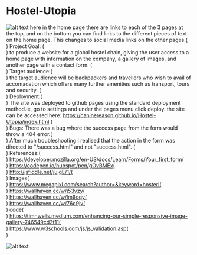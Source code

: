# Hostel-Utopia
![alt text](https://github.com/caninereason/Hostel-Utopia/blob/main/assets/images/reindex.png?raw=true)
here in the home page there are links to each of the 3 pages at the top, and on the bottom you can find links to the different pieces of text on the home page. This changes to social media links on the other pages.( <br> )
Project Goal: ( <br> )
to produce a website for a global hostel chain, giving the user access to a home page with information on the company, a gallery of images, and another page
with a contact form.
( <br> )
Target audience:( <br> )
the target audience will be backpackers and travellers who wish to avail of accomadation which offers many further amenities such as transport, tours and security.
( <br> )
Deployment:( <br> )
The site was deployed to github pages using the standard deployment method.ie, go to settings and under the pages menu click deploy.
the site can be accessed here: https://caninereason.github.io/Hostel-Utopia/index.html
( <br> )
Bugs:
There was a bug where the success page from the form would throw a 404 error.( <br> ) After much troubleshooting I realised that the action in the form was directed to "/success.html" and not "success.html".
( <br> )
References:( <br> )
https://developer.mozilla.org/en-US/docs/Learn/Forms/Your_first_form( <br> )
https://codepen.io/hubspot/pen/gOvBMEx( <br> )
http://jsfiddle.net/jujgE/1/( <br> )
Images( <br> )
https://www.megapixl.com/search?author=&keyword=hosterl( <br> )
https://wallhaven.cc/w/j53vzy( <br> )
https://wallhaven.cc/w/lm9oqy( <br> )
https://wallhaven.cc/w/76o9jv( <br> )
code( <br> )
https://timnwells.medium.com/enhancing-our-simple-responsive-image-gallery-746549cd2f11( <br> )
https://www.w3schools.com/js/js_validation.asp( <br> )

![alt text](https://github.com/caninereason/Hostel-Utopia/blob/main/assets/images/Lighthouse-Report.png?raw=true)